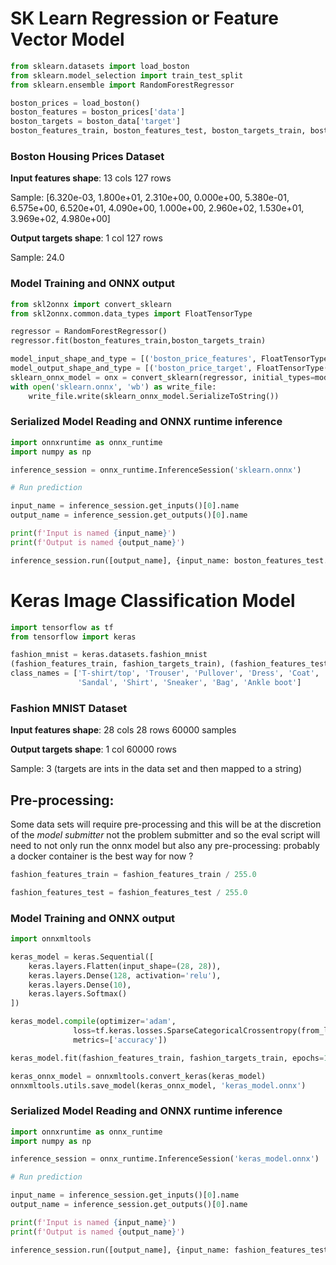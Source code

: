 # SK Learn Regression or Feature Vector Model


```python
from sklearn.datasets import load_boston
from sklearn.model_selection import train_test_split
from sklearn.ensemble import RandomForestRegressor

boston_prices = load_boston()
boston_features = boston_prices['data']
boston_targets = boston_data['target']
boston_features_train, boston_features_test, boston_targets_train, boston_targets_test = train_test_split(boston_features, boston_targets)
```

### Boston Housing Prices Dataset

**Input features shape**: 13 cols 127 rows

Sample: [6.320e-03, 1.800e+01, 2.310e+00, 0.000e+00, 5.380e-01, 6.575e+00,
       6.520e+01, 4.090e+00, 1.000e+00, 2.960e+02, 1.530e+01, 3.969e+02,
       4.980e+00]


**Output targets shape**: 1 col 127 rows

Sample: 24.0

### Model Training and ONNX output


```python
from skl2onnx import convert_sklearn
from skl2onnx.common.data_types import FloatTensorType

regressor = RandomForestRegressor()
regressor.fit(boston_features_train,boston_targets_train)

model_input_shape_and_type = [('boston_price_features', FloatTensorType([None, 13]))]
model_output_shape_and_type = [('boston_price_target', FloatTensorType([None, 1]))]
sklearn_onnx_model = onx = convert_sklearn(regressor, initial_types=model_input_shape_and_type, final_types=model_output_shape_and_type)
with open('sklearn.onnx', 'wb') as write_file:
    write_file.write(sklearn_onnx_model.SerializeToString())
```

### Serialized Model Reading and ONNX runtime inference


```python
import onnxruntime as onnx_runtime
import numpy as np

inference_session = onnx_runtime.InferenceSession('sklearn.onnx')

# Run prediction

input_name = inference_session.get_inputs()[0].name
output_name = inference_session.get_outputs()[0].name

print(f'Input is named {input_name}')
print(f'Output is named {output_name}')

inference_session.run([output_name], {input_name: boston_features_test.astype(np.float32)})[0]

```

# Keras Image Classification Model


```python
import tensorflow as tf
from tensorflow import keras

fashion_mnist = keras.datasets.fashion_mnist
(fashion_features_train, fashion_targets_train), (fashion_features_test, fashion_targets_test) = fashion_mnist.load_data()
class_names = ['T-shirt/top', 'Trouser', 'Pullover', 'Dress', 'Coat',
               'Sandal', 'Shirt', 'Sneaker', 'Bag', 'Ankle boot']

```

### Fashion MNIST Dataset

**Input features shape**: 28 cols 28 rows 60000 samples


**Output targets shape**: 1 col 60000 rows

Sample: 3 (targets are ints in the data set and then mapped to a string)

## Pre-processing:
Some data sets will require pre-processing and this will be at the discretion of the *model submitter* not the problem submitter and so the eval script 
will need to not only run the onnx model but also any pre-processing: probably a docker container is the best way for now ?


```python
fashion_features_train = fashion_features_train / 255.0

fashion_features_test = fashion_features_test / 255.0
```

### Model Training and ONNX output


```python
import onnxmltools

keras_model = keras.Sequential([
    keras.layers.Flatten(input_shape=(28, 28)),
    keras.layers.Dense(128, activation='relu'),
    keras.layers.Dense(10),
    keras.layers.Softmax()
])

keras_model.compile(optimizer='adam',
              loss=tf.keras.losses.SparseCategoricalCrossentropy(from_logits=True),
              metrics=['accuracy'])

keras_model.fit(fashion_features_train, fashion_targets_train, epochs=10)

keras_onnx_model = onnxmltools.convert_keras(keras_model)
onnxmltools.utils.save_model(keras_onnx_model, 'keras_model.onnx')
```

### Serialized Model Reading and ONNX runtime inference


```python
import onnxruntime as onnx_runtime
import numpy as np

inference_session = onnx_runtime.InferenceSession('keras_model.onnx')

# Run prediction

input_name = inference_session.get_inputs()[0].name
output_name = inference_session.get_outputs()[0].name

print(f'Input is named {input_name}')
print(f'Output is named {output_name}')

inference_session.run([output_name], {input_name: fashion_features_test[0:20].astype(np.float32)})[0]
```
